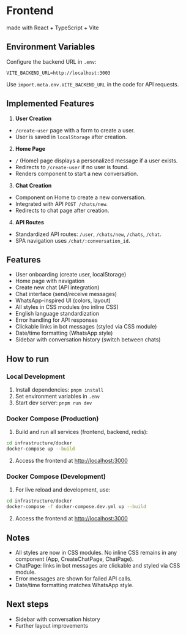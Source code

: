 # Frontend
made with React + TypeScript + Vite

## Environment Variables

Configure the backend URL in `.env`:
```
VITE_BACKEND_URL=http://localhost:3003
```
Use `import.meta.env.VITE_BACKEND_URL` in the code for API requests.


## Implemented Features

1. **User Creation**
  - `/create-user` page with a form to create a user.
  - User is saved in `localStorage` after creation.

2. **Home Page**
  - `/` (Home) page displays a personalized message if a user exists.
  - Redirects to `/create-user` if no user is found.
  - Renders component to start a new conversation.

3. **Chat Creation**
  - Component on Home to create a new conversation.
  - Integrated with API `POST /chats/new`.
  - Redirects to chat page after creation.

4. **API Routes**
  - Standardized API routes: `/user`, `/chats/new`, `/chats`, `/chat`.
  - SPA navigation uses `/chat/:conversation_id`.


## Features

- User onboarding (create user, localStorage)
- Home page with navigation
- Create new chat (API integration)
- Chat interface (send/receive messages)
- WhatsApp-inspired UI (colors, layout)
- All styles in CSS modules (no inline CSS)
- English language standardization
- Error handling for API responses
- Clickable links in bot messages (styled via CSS module)
- Date/time formatting (WhatsApp style)
- Sidebar with conversation history (switch between chats)


## How to run


### Local Development
1. Install dependencies: `pnpm install`
2. Set environment variables in `.env`
3. Start dev server: `pnpm run dev`

### Docker Compose (Production)
1. Build and run all services (frontend, backend, redis):
  ```bash
  cd infrastructure/docker
  docker-compose up --build
  ```
2. Access the frontend at [http://localhost:3000](http://localhost:3000)

### Docker Compose (Development)
1. For live reload and development, use:
  ```bash
  cd infrastructure/docker
  docker-compose -f docker-compose.dev.yml up --build
  ```
2. Access the frontend at [http://localhost:3000](http://localhost:3000)

## Notes

- All styles are now in CSS modules. No inline CSS remains in any component (App, CreateChatPage, ChatPage).
- ChatPage: links in bot messages are clickable and styled via CSS module.
- Error messages are shown for failed API calls.
- Date/time formatting matches WhatsApp style.

## Next steps

- Sidebar with conversation history
- Further layout improvements

